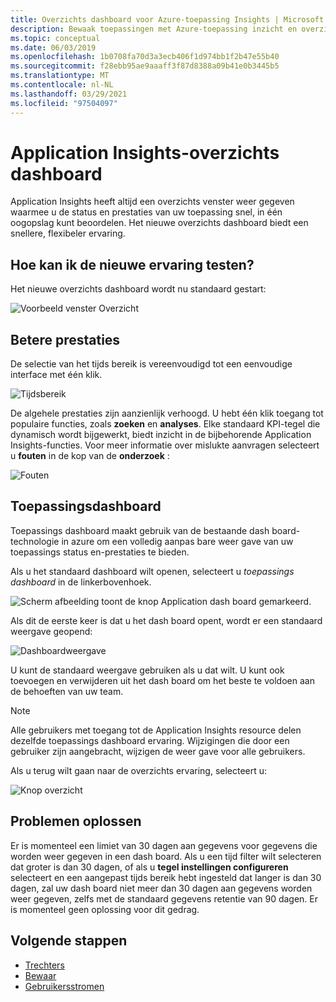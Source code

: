 ```yaml
---
title: Overzichts dashboard voor Azure-toepassing Insights | Microsoft Docs
description: Bewaak toepassingen met Azure-toepassing inzicht en overzicht dashboard functionaliteit.
ms.topic: conceptual
ms.date: 06/03/2019
ms.openlocfilehash: 1b0708fa70d3a3ecb406f1d974bb1f2b47e55b40
ms.sourcegitcommit: f28ebb95ae9aaaff3f87d8388a09b41e0b3445b5
ms.translationtype: MT
ms.contentlocale: nl-NL
ms.lasthandoff: 03/29/2021
ms.locfileid: "97504097"
---
```

# <a name="application-insights-overview-dashboard"></a>Application Insights-overzichts dashboard

Application Insights heeft altijd een overzichts venster weer gegeven waarmee u de status en prestaties van uw toepassing snel, in één oogopslag kunt beoordelen. Het nieuwe overzichts dashboard biedt een snellere, flexibeler ervaring.

## <a name="how-do-i-test-out-the-new-experience"></a>Hoe kan ik de nieuwe ervaring testen?

Het nieuwe overzichts dashboard wordt nu standaard gestart:

![Voorbeeld venster Overzicht](./media/overview-dashboard/overview.png)

## <a name="better-performance"></a>Betere prestaties

De selectie van het tijds bereik is vereenvoudigd tot een eenvoudige interface met één klik.

![Tijdsbereik](./media/overview-dashboard/app-insights-overview-dashboard-03.png)

De algehele prestaties zijn aanzienlijk verhoogd. U hebt één klik toegang tot populaire functies, zoals **zoeken** en **analyses**. Elke standaard KPI-tegel die dynamisch wordt bijgewerkt, biedt inzicht in de bijbehorende Application Insights-functies. Voor meer informatie over mislukte aanvragen selecteert u **fouten** in de kop van de **onderzoek** :

![Fouten](./media/overview-dashboard/app-insights-overview-dashboard-04.png)

## <a name="application-dashboard"></a>Toepassingsdashboard

Toepassings dashboard maakt gebruik van de bestaande dash board-technologie in azure om een volledig aanpas bare weer gave van uw toepassings status en-prestaties te bieden.

Als u het standaard dashboard wilt openen, selecteert u _toepassings dashboard_ in de linkerbovenhoek.

![Scherm afbeelding toont de knop Application dash board gemarkeerd.](./media/overview-dashboard/app-insights-overview-dashboard-05.png)

Als dit de eerste keer is dat u het dash board opent, wordt er een standaard weergave geopend:

![Dashboardweergave](./media/overview-dashboard/0001-dashboard.png)

U kunt de standaard weergave gebruiken als u dat wilt. U kunt ook toevoegen en verwijderen uit het dash board om het beste te voldoen aan de behoeften van uw team.

> [!NOTE]
> Alle gebruikers met toegang tot de Application Insights resource delen dezelfde toepassings dashboard ervaring. Wijzigingen die door een gebruiker zijn aangebracht, wijzigen de weer gave voor alle gebruikers.

Als u terug wilt gaan naar de overzichts ervaring, selecteert u:

![Knop overzicht](./media/overview-dashboard/app-insights-overview-dashboard-07.png)

## <a name="troubleshooting"></a>Problemen oplossen

Er is momenteel een limiet van 30 dagen aan gegevens voor gegevens die worden weer gegeven in een dash board. Als u een tijd filter wilt selecteren dat groter is dan 30 dagen, of als u **tegel instellingen configureren** selecteert en een aangepast tijds bereik hebt ingesteld dat langer is dan 30 dagen, zal uw dash board niet meer dan 30 dagen aan gegevens worden weer gegeven, zelfs met de standaard gegevens retentie van 90 dagen. Er is momenteel geen oplossing voor dit gedrag.

## <a name="next-steps"></a>Volgende stappen

- [Trechters](./usage-funnels.md)
- [Bewaar](./usage-retention.md)
- [Gebruikersstromen](./usage-flows.md)

